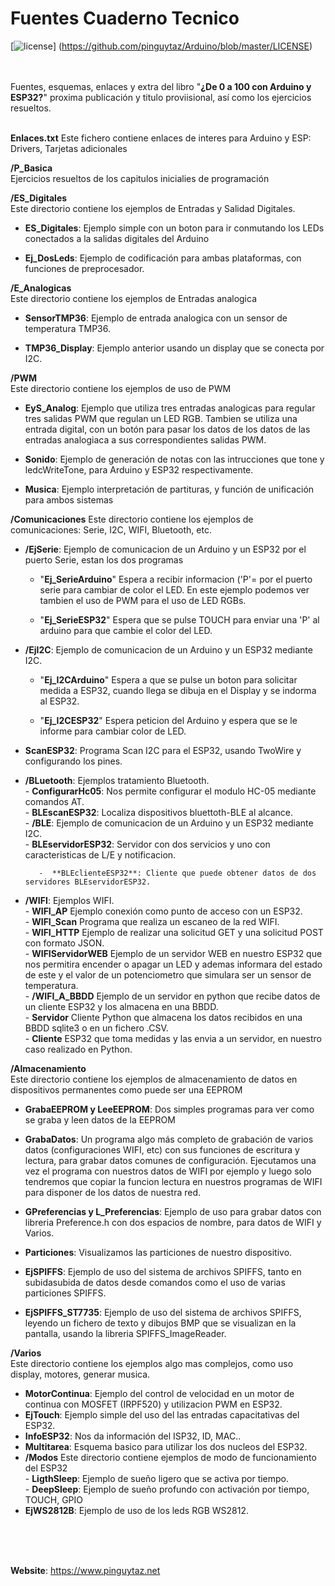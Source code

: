 # Fuentes Cuaderno Tecnico

[![license](https://www.pinguytaz.net/IMG_GITHUB/gplv3-with-text-84x42.png)] (https://github.com/pinguytaz/Arduino/blob/master/LICENSE)
<BR><BR><BR>

Fuentes, esquemas, enlaces y extra del libro "__¿De 0 a 100 con Arduino y ESP32?__" proxima publicación y titulo proviisional, así como los ejercicios resueltos.  
<BR>

__Enlaces.txt__ 
    Este fichero contiene enlaces de interes para Arduino y ESP: Drivers, Tarjetas adicionales 
  

**/P_Basica**   
   Ejercicios resueltos de los capitulos inicialies de programación  
  
**/ES_Digitales**  
    Este directorio contiene los ejemplos de Entradas y Salidad Digitales.
 
 -   **ES_Digitales**: Ejemplo simple con un boton para ir conmutando los LEDs conectados a la salidas digitales del Arduino
    
 -  **Ej_DosLeds**: Ejemplo de codificación para ambas plataformas, con funciones de preprocesador.  
  
**/E_Analogicas**  
    Este directorio contiene los ejemplos de Entradas analogica  

 -   **SensorTMP36**: Ejemplo de entrada analogica con un sensor de temperatura TMP36.  
 
 -   **TMP36_Display**: Ejemplo anterior usando un display que se conecta por I2C.  
 

**/PWM**  
    Este directorio contiene los ejemplos de uso de PWM  

 -   **EyS_Analog**: Ejemplo que utiliza tres entradas analogicas para regular tres salidas PWM que regulan un LED RGB. Tambien se utiliza una entrada digital, con un botón para pasar los datos de los datos de las entradas analogiaca a sus correspondientes salidas PWM.  
  
  -   **Sonido**: Ejemplo de generación de notas con las intrucciones que tone y ledcWriteTone, para Arduino y ESP32 respectivamente.  
  
  -   **Musica**: Ejemplo interpretación de partituras, y función de unificación para ambos sistemas  


 **/Comunicaciones** 
  Este directorio contiene los ejemplos de comunicaciones: Serie, I2C, WIFI, Bluetooth, etc.  

-  **/EjSerie**: Ejemplo de comunicacion de un Arduino y un ESP32 por el puerto Serie, estan los dos programas  
  
    - "**Ej_SerieArduino**" Espera a recibir informacion ('P'= por el puerto serie para cambiar de color el LED. En este ejemplo podemos ver tambien el uso de PWM para el uso de LED RGBs.  
  
    - "**Ej_SerieESP32**" Espera que se pulse TOUCH para enviar una 'P' al arduino para que cambie el color del LED.  
  
- **/EjI2C**: Ejemplo de comunicacion de un Arduino y un ESP32 mediante I2C.  
  
    - "**Ej_I2CArduino**" Espera a que se pulse un boton para solicitar medida a ESP32, cuando llega se dibuja en el Display y se indorma al ESP32.  
  
    - "**Ej_I2CESP32**" Espera peticion del Arduino y espera que se le informe para cambiar color de LED.  
  
-  **ScanESP32**: Programa Scan I2C para el ESP32, usando TwoWire y configurando los pines.  
  
- **/BLuetooth**: Ejemplos tratamiento Bluetooth.  
      -  **ConfigurarHc05**: Nos permite configurar el modulo HC-05 mediante comandos AT.    
      -  **BLEscanESP32**: Localiza dispositivos bluettoth-BLE al alcance.  
      - **/BLE**: Ejemplo de comunicacion de un Arduino y un ESP32 mediante I2C.  
         -  **BLEservidorESP32**: Servidor con dos servicios y uno con caracteristicas de L/E y notificacion.  
   
         -  **BLEclienteESP32**: Cliente que puede obtener datos de dos servidores BLEservidorESP32.  
  
- **/WIFI**: Ejemplos WIFI.  
      - **WIFI_AP** Ejemplo conexión como punto de acceso con un ESP32.  
      - **WIFI_Scan** Programa que realiza un escaneo de la red WIFI.  
      - **WIFI_HTTP** Ejemplo de realizar una solicitud GET y una solicitud POST con formato JSON.  
      - **WIFIServidorWEB** Ejemplo de un servidor WEB en nuestro ESP32 que nos permitira encender o apagar un LED y ademas informara del estado de este y el valor de un potenciometro que simulara ser un sensor de temperatura.  
      - **/WIFI_A_BBDD** Ejemplo de un servidor en python que recibe datos de un cliente ESP32 y los almacena en una BBDD.  
         - **Servidor**  Cliente Python que almacena los datos recibidos en una BBDD sqlite3 o en un fichero .CSV.  
         - **Cliente**  ESP32 que toma medidas y las envia a un servidor, en nuestro caso realizado en Python.  



**/Almacenamiento**  
    Este directorio contiene los ejemplos de almacenamiento de datos en dispositivos permanentes como puede ser una EEPROM  

-  **GrabaEEPROM y LeeEEPROM**: Dos simples programas para ver como se graba y leen datos de la EEPROM  

-  **GrabaDatos**: Un programa algo más completo de grabación de varios datos (configuraciones WIFI, etc) con sus funciones de escritura y lectura, para grabar datos comunes de configuración. Ejecutamos una vez el programa con nuestros datos de WIFI por ejemplo y luego solo tendremos que copiar la funcion lectura en nuestros programas de WIFI para disponer de los datos de nuestra red.  

-  **GPreferencias y L_Preferencias**: Ejemplo de uso para grabar datos con libreria Preference.h con dos espacios de nombre, para datos de WIFI y Varios.  

- **Particiones**: Visualizamos las particiones de nuestro dispositivo.  

-  **EjSPIFFS**: Ejemplo de uso del sistema de archivos SPIFFS, tanto en subidasubida de datos desde comandos como el uso de varias particiones SPIFFS.   

-  **EjSPIFFS_ST7735**: Ejemplo de uso del sistema de archivos SPIFFS, leyendo un fichero de texto y dibujos BMP que se visualizan en la pantalla, usando la libreria SPIFFS_ImageReader.  



**/Varios**  
    Este directorio contiene los ejemplos algo mas complejos, como uso display, motores, generar musica.  

- **MotorContinua**: Ejemplo del control de velocidad en un motor de continua con MOSFET (IRPF520) y utilizacion PWM en ESP32.  
-  **EjTouch**:  Ejemplo simple del uso del las entradas capacitativas del ESP32.  
- **InfoESP32**: Nos da información del ISP32, ID, MAC..  
- **Multitarea**: Esquema basico para utilizar los dos nucleos del ESP32.  
- **/Modos**  Este directorio contiene ejemplos de modo de funcionamiento del ESP32  
      -  **LigthSleep**: Ejemplo de sueño ligero que se activa por tiempo.  
      -  **DeepSleep**: Ejemplo de sueño profundo con activación por tiempo, TOUCH, GPIO  
- **EjWS2812B**: Ejemplo de uso de los leds RGB WS2812.  



<br><br><br>

__Website__: <https://www.pinguytaz.net>


